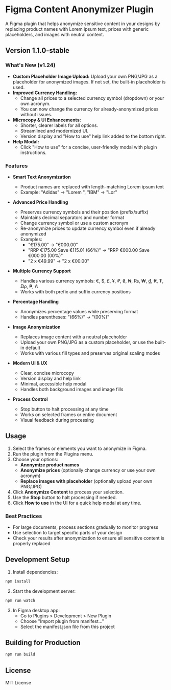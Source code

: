 # Figma Content Anonymizer Plugin

A Figma plugin that helps anonymize sensitive content in your designs by replacing product names with Lorem ipsum text, prices with generic placeholders, and images with neutral content.

## Version 1.1.0-stable

### What's New (v1.24)
- **Custom Placeholder Image Upload:** Upload your own PNG/JPG as a placeholder for anonymized images. If not set, the built-in placeholder is used.
- **Improved Currency Handling:**
  - Change all prices to a selected currency symbol (dropdown) or your own acronym.
  - You can now change the currency for already-anonymized prices without issues.
- **Microcopy & UI Enhancements:**
  - Shorter, clearer labels for all options.
  - Streamlined and modernized UI.
  - Version display and "How to use" help link added to the bottom right.
- **Help Modal:**
  - Click "How to use" for a concise, user-friendly modal with plugin instructions.

### Features

- **Smart Text Anonymization**
  - Product names are replaced with length-matching Lorem ipsum text
  - Example: "Adidas" → "Lorem ", "IBM" → "Lor"

- **Advanced Price Handling**
  - Preserves currency symbols and their position (prefix/suffix)
  - Maintains decimal separators and number format
  - Change currency symbol or use a custom acronym
  - Re-anonymize prices to update currency symbol even if already anonymized
  - Examples:
    - "€175.00" → "€000.00"
    - "RRP €175.00 Save €115.01 (66%)" → "RRP €000.00 Save €000.00 (00%)"
    - "2 x €49.99" → "2 x €00.00"

- **Multiple Currency Support**
  - Handles various currency symbols: €, $, £, ¥, ₽, ₴, ₦, ₨, ₩, ₫, ₭, ₮, ₯, ₱, ₳
  - Works with both prefix and suffix currency positions

- **Percentage Handling**
  - Anonymizes percentage values while preserving format
  - Handles parentheses: "(66%)" → "(00%)"

- **Image Anonymization**
  - Replaces image content with a neutral placeholder
  - Upload your own PNG/JPG as a custom placeholder, or use the built-in default
  - Works with various fill types and preserves original scaling modes

- **Modern UI & UX**
  - Clear, concise microcopy
  - Version display and help link
  - Minimal, accessible help modal
  - Handles both background images and image fills

- **Process Control**
  - Stop button to halt processing at any time
  - Works on selected frames or entire document
  - Visual feedback during processing

## Usage

1. Select the frames or elements you want to anonymize in Figma.
2. Run the plugin from the Plugins menu.
3. Choose your options:
   - **Anonymize product names**
   - **Anonymize prices** (optionally change currency or use your own acronym)
   - **Replace images with placeholder** (optionally upload your own PNG/JPG)
4. Click **Anonymize Content** to process your selection.
5. Use the **Stop** button to halt processing if needed.
6. Click **How to use** in the UI for a quick help modal at any time.

### Best Practices

- For large documents, process sections gradually to monitor progress
- Use selection to target specific parts of your design
- Check your results after anonymization to ensure all sensitive content is properly replaced

## Development Setup

1. Install dependencies:
```bash
npm install
```

2. Start the development server:
```bash
npm run watch
```

3. In Figma desktop app:
   - Go to Plugins > Development > New Plugin
   - Choose "Import plugin from manifest..."
   - Select the manifest.json file from this project

## Building for Production

```bash
npm run build
```

## License

MIT License

